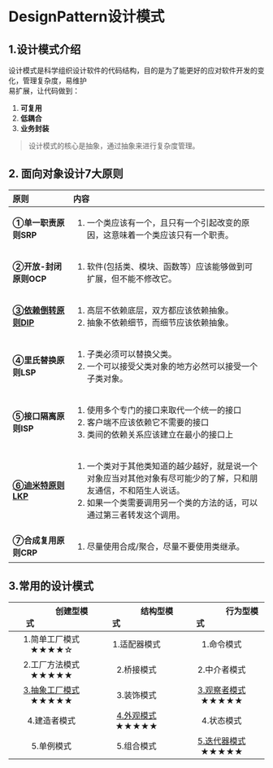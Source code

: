 # DesignPattern设计模式

## 1.设计模式介绍  
设计模式是科学组织设计软件的代码结构，目的是为了能更好的应对软件开发的变化，管理复杂度，易维护  
易扩展，让代码做到：  
1. **可复用**
2. **低耦合**
3. **业务封装**  
> 设计模式的核心是抽象，通过抽象来进行复杂度管理。  
  
  
  
  
## 2. 面向对象设计7大原则 

|   原则    | 内容   |
| :--------|:-----| 
|**①单一职责原则SRP**<img width=70/>|<ol><li>一个类应该有一个，且只有一个引起改变的原因，这意味着一个类应该只有一个职责。</li></ol> | 
|**②开放-封闭原则OCP**|<ol><li>软件(包括类、模块、函数等）应该能够做到可扩展，但不能不修改它。</li></ol>|
|**[③依赖倒转原则DIP](https://github.com/HumorLogic/DesignPattern/tree/master/%E4%BE%9D%E8%B5%96%E5%80%92%E8%BD%AC%E5%8E%9F%E5%88%99)**|<ol><li>高层不依赖底层，双方都应该依赖抽象。</li><li>抽象不依赖细节，而细节应该依赖抽象。</li></ol> | 
|**④里氏替换原则LSP**|<ol><li>子类必须可以替换父类。</li><li>一个可以接受父类对象的地方必然可以接受一个子类对象。</li></ol>|
|**⑤接口隔离原则ISP**|<ol><li>使用多个专门的接口来取代一个统一的接口</li><li>客户端不应该依赖它不需要的接口</li><li>类间的依赖关系应该建立在最小的接口上</li></ol> | 
|**[⑥迪米特原则LKP](https://github.com/HumorLogic/DesignPattern/tree/master/%E8%BF%AA%E7%B1%B3%E7%89%B9%E6%B3%95%E5%88%99)**|<ol><li>一个类对于其他类知道的越少越好，就是说一个对象应当对其他对象有尽可能少的了解，只和朋友通信，不和陌生人说话。</li><li>如果一个类需要调用另一个类的方法的话，可以通过第三者转发这个调用。</li></ol>|
|**⑦合成复用原则CRP**|<ol><li>尽量使用合成/聚合，尽量不要使用类继承。</li></ol>|

## 3.常用的设计模式
|<img width=80/>创建型模式 <img width=80/>|<img width=80/>结构型模式<img width=80/>|<img width=80/>行为型模式 <img width=80/>|  
| :-----------: |:-----------:| :--------:  |  
|1.简单工厂模式 ★★★★☆ | 1.适配器模式 | 1.命令模式   | 
|2.工厂方法模式 ★★★★★ | 2.桥接模式   | 2.中介者模式 | 
|[3.抽象工厂模式 ](https://github.com/HumorLogic/DesignPattern/tree/master/%E5%88%9B%E5%BB%BA%E5%9E%8B%E7%B1%BB%E6%A8%A1%E5%BC%8F/%E6%8A%BD%E8%B1%A1%E5%B7%A5%E5%8E%82%E6%A8%A1%E5%BC%8F)★★★★★  | 3.装饰模式   | [3.观察者模式](https://github.com/HumorLogic/DesignPattern/tree/master/%E8%A1%8C%E4%B8%BA%E5%9E%8B%E6%A8%A1%E5%BC%8F/%E8%A7%82%E5%AF%9F%E8%80%85%E6%A8%A1%E5%BC%8F)  ★★★★★| 
|4.建造者模式    | [4.外观模式](https://github.com/HumorLogic/DesignPattern/tree/master/%E7%BB%93%E6%9E%84%E5%9E%8B%E6%A8%A1%E5%BC%8F/%E5%A4%96%E8%A7%82%E6%A8%A1%E5%BC%8F)  ★★★★★   | 4.状态模式   | 
|5.单例模式  | 5.组合模式   | [5.迭代器模式](https://github.com/HumorLogic/DesignPattern/tree/master/%E8%A1%8C%E4%B8%BA%E5%9E%8B%E6%A8%A1%E5%BC%8F/%E8%BF%AD%E4%BB%A3%E5%99%A8%E6%A8%A1%E5%BC%8F) ★★★★★ | 


